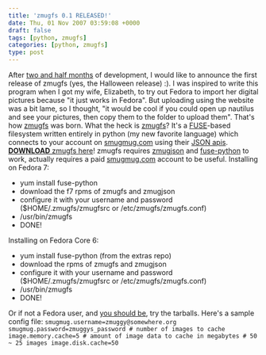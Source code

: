 ```yaml
---
title: 'zmugfs 0.1 RELEASED!'
date: Thu, 01 Nov 2007 03:59:08 +0000
draft: false
tags: [python, zmugfs]
categories: [python, zmugfs]
type: post
---
```


After [two and half months](http://zeusville.wordpress.com/2007/08/19/fuse-based-smugmug-fs/) of development, I would like to announce the first release of zmugfs (yes, the Halloween release) :). I was inspired to write this program when I got my wife, Elizabeth, to try out Fedora to import her digital pictures because "it just works in Fedora". But uploading using the website was a bit lame, so I thought, "it would be cool if you could open up nautilus and see your pictures, then copy them to the folder to upload them". That's how [zmugfs](http://zeusville.wordpress.com/category/technology/python-technology/zmugfs/) was born. What the heck is [zmugfs](http://zeusville.wordpress.com/category/technology/python-technology/zmugfs/)? It's a [FUSE](http://fuse.sourceforge.net/)\-based filesystem written entirely in python (my new favorite language) which connects to your account on [smugmug.com](http://www.smugmug.com/) using their [JSON apis](http://smugmug.jot.com/API). [**DOWNLOAD** zmugfs here](http://sourceforge.net/project/showfiles.php?group_id=205794)! zmugfs requires [zmugjson](http://soureforge.net/project/showfiles.php?group_id=205794) and [fuse-python](http://sourceforge.net/project/showfiles.php?group_id=121684&package_id=231951) to work, actually requires a paid [smugmug.com](http://www.smugmug.com) account to be useful. Installing on Fedora 7:

*   yum install fuse-python
*   download the f7 rpms of zmugfs and zmugjson
*   configure it with your username and password ($HOME/.zmugfs/zmugfsrc or /etc/zmugfs/zmugfs.conf)
*   /usr/bin/zmugfs <mount directory>
*   DONE!

Installing on Fedora Core 6:

*   yum install fuse-python (from the extras repo)
*   download the rpms of zmugfs and zmugjson
*   configure it with your username and password ($HOME/.zmugfs/zmugfsrc or /etc/zmugfs/zmugfs.conf)
*   /usr/bin/zmugfs <mount directory>
*   DONE!

Or if not a Fedora user, and [you should be](http://fedoraproject.org/get-fedora), try the tarballs. Here's a sample config file: `smugmug.username=zmuggy@somewhere.org smugmug.password=zmuggys_password # number of images to cache image.memory.cache=5 # amount of image data to cache in megabytes # 50 ~ 25 images image.disk.cache=50`